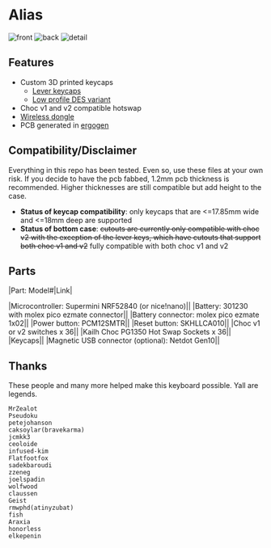 # Alias

![front](photos/front.jpg)
![back](photos/back.jpg)
![detail](photos/detail.jpg)

## Features
- Custom 3D printed keycaps
  - [Lever keycaps](https://github.com/dohn-joh/keycaps)
  - [Low profile DES variant](https://github.com/dohn-joh/PseudoMakeMeKeyCapProfiles)
- Choc v1 and v2 compatible hotswap
- [Wireless dongle](https://github.com/dohn-joh/dongle-zmk)
- PCB generated in [ergogen](https://github.com/ergogen/ergogen)

## Compatibility/Disclaimer
Everything in this repo has been tested. Even so, use these files at your own risk. 
If you decide to have the pcb fabbed, 1.2mm pcb thickness is recommended. Higher thicknesses are still compatible but add height to the case.

- **Status of keycap compatibility**: only keycaps that are <=17.85mm wide and <=18mm deep are supported
- **Status of bottom case**: ~~cutouts are currently only compatible with choc v2 with the exception of the lever keys, which have cutouts that support both choc v1 and v2~~ fully compatible with both choc v1 and v2

## Parts
|Part: Model#|Link|

|Microcontroller: Supermini NRF52840 (or nice!nano)||
|Battery: 301230 with molex pico ezmate connector||
|Battery connector: molex pico ezmate 1x02||
|Power button: PCM12SMTR||
|Reset button: SKHLLCA010||
|Choc v1 or v2 switches x 36||
|Kailh Choc PG1350 Hot Swap Sockets x 36||
|Keycaps||
|Magnetic USB connector (optional): Netdot Gen10||

## Thanks
These people and many more helped make this keyboard possible. Yall are legends.
```
MrZealot
Pseudoku
petejohanson
caksoylar(bravekarma)
jcmkk3
ceoloide
infused-kim
Flatfootfox
sadekbaroudi
zzeneg
joelspadin
wolfwood
claussen
Geist
rmwphd(atinyzubat)
fish
Araxia
honorless
elkepenin
```
